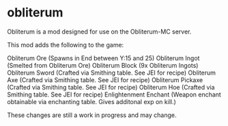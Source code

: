 # obliterum
Obliterum is a mod designed for use on the Obliterum-MC server.

This mod adds the following to the game:

Obliterum Ore (Spawns in End between Y:15 and 25)
Obliterum Ingot (Smelted from Obliterum Ore)
Obliterum Block (9x Obliterum Ingots)
Obliterum Sword (Crafted via Smithing table. See JEI for recipe)
Obliterum Axe (Crafted via Smithing table. See JEI for recipe)
Obliterum Pickaxe (Crafted via Smithing table. See JEI for recipe)
Obliterum Hoe (Crafted via Smithing table. See JEI for recipe)
Enlightenment Enchant (Weapon enchant obtainable via enchanting table. Gives additonal exp on kill.)

These changes are still a work in progress and may change.

